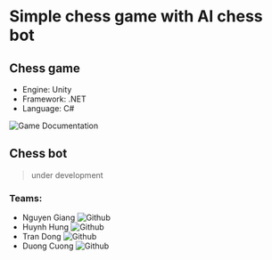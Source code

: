# Simple chess game with AI chess bot

## Chess game 
- Engine: Unity
- Framework: .NET
- Language: C#

![Game Documentation]("https://docs.google.com/document/d/18ZWINB18EjOLtG6_E1nqxIAZFZc6e-7HDa7OyKxk2Rk/edit?tab=t.0#heading=h.gjdgxs")

## Chess bot
> under development

### Teams:
- Nguyen Giang
    ![Github]("https://github.com/jnswkz")
- Huynh Hung
    ![Github]("https://github.com/Kamekain")
- Tran Dong
    ![Github]("https://github.com/ROSEJC")
- Duong Cuong
    ![Github]("https://github.com/cuogne")